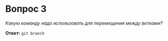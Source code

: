 # Вопрос 3

*Какую команду надо использовать для перемещения между ветками?*


**Ответ:** `git branch`
